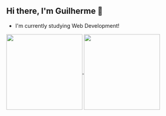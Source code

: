 ## Hi there, I'm Guilherme 👋

- I'm currently studying Web Development!

<a href="https://github.com/GuilhermeFiedler/github-readme-stats">
 <img height=200 align="center" src="https://github-readme-stats.vercel.app/api?username=GuilhermeFiedler&show_icons=true&theme=dracula&hide_rank=true" />
<img height=200 align="center" src="https://github-readme-stats.vercel.app/api/top-langs/?username=GuilhermeFiedler&layout=donut&theme=dracula" />
</a>

<!--
**GuilhermeFiedler/GuilhermeFiedler** is a ✨ _special_ ✨ repository because its `README.md` (this file) appears on your GitHub profile.

![Guilherme's GitHub stats](https://github-readme-stats.vercel.app/api?username=GuilhermeFiedler&show_icons=true&theme=tokyonight)
![Top Langs](https://github-readme-stats.vercel.app/api/top-langs/?username=GuilhermeFiedler&layout=donut&theme=tokyonight)

Here are some ideas to get you started:

- 🔭 I’m currently working on ...
- 🌱 I’m currently learning ...
- 👯 I’m looking to collaborate on ...
- 🤔 I’m looking for help with ...
- 💬 Ask me about ...
- 📫 How to reach me: ...
- 😄 Pronouns: ...
- ⚡ Fun fact: ...
-->
